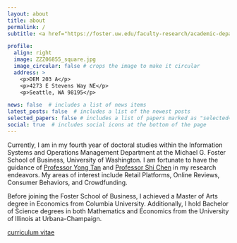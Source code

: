 ```yaml
---
layout: about
title: about
permalink: /
subtitle: <a href="https://foster.uw.edu/faculty-research/academic-departments/information-systems-and-operations-management/">Michael G. Foster School of Business</a>

profile:
  align: right
  image: ZZZ06855_square.jpg
  image_circular: false # crops the image to make it circular
  address: >
    <p>DEM 203 A</p>
    <p>4273 E Stevens Way NE</p>
    <p>Seattle, WA 98195</p>

news: false  # includes a list of news items
latest_posts: false  # includes a list of the newest posts
selected_papers: false # includes a list of papers marked as "selected={true}"
social: true  # includes social icons at the bottom of the page
---
```




Currently, I am in my fourth year of doctoral studies within the Information Systems and Operations Management Department at the Michael G. Foster School of Business, University of Washington. I am fortunate to have the guidance of [Professor Yong Tan](https://foster.uw.edu/faculty-research/directory/yong-tan/) and [Professor Shi Chen](https://foster.uw.edu/faculty-research/directory/shi-chen/) in my research endeavors. My areas of interest include Retail Platforms, Online Reviews, Consumer Behaviors, and Crowdfunding.

Before joining the Foster School of Business, I achieved a Master of Arts degree in Economics from Columbia University. Additionally, I hold Bachelor of Science degrees in both Mathematics and Economics from the University of Illinois at Urbana-Champaign.


[curriculum vitae](https://https://mingruirayzhang.github.io//assets/pdf/Mingrui_Zhang_CV.pdf)
